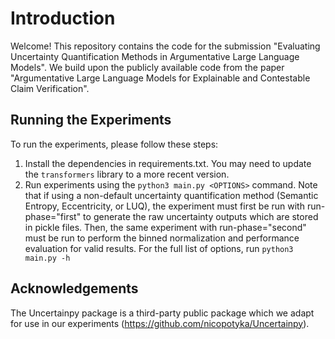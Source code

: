 # Introduction
Welcome! This repository contains the code for the submission "Evaluating Uncertainty Quantification Methods in Argumentative Large Language Models". We build upon the publicly available code from the paper "Argumentative Large Language Models for Explainable and Contestable Claim Verification". 

## Running the Experiments
To run the experiments, please follow these steps:
1. Install the dependencies in requirements.txt. You may need to update the `transformers` library to a more recent version.
2. Run experiments using the `python3 main.py <OPTIONS>` command. Note that if using a non-default uncertainty quantification method (Semantic Entropy, Eccentricity, or LUQ), the experiment must first be run with run-phase="first" to generate the raw uncertainty outputs which are stored in pickle files. Then, the same experiment with run-phase="second" must be run to perform the binned normalization and performance evaluation for valid results. For the full list of options, run `python3 main.py -h`

## Acknowledgements
The Uncertainpy package is a third-party public package which we adapt for use in our experiments (https://github.com/nicopotyka/Uncertainpy).